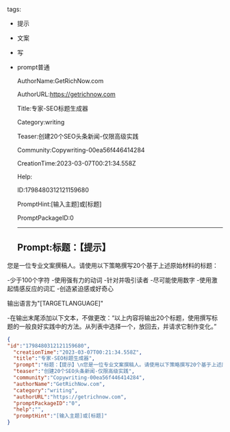   tags: 
- 提示
- 文案
- 写
- prompt普通

  AuthorName:GetRichNow.com

  AuthorURL:https://getrichnow.com

  Title:专家-SEO标题生成器

  Category:writing

  Teaser:创建20个SEO头条新闻-仅限高级实践

  Community:Copywriting-00ea56f446414284

  CreationTime:2023-03-07T00:21:34.558Z

  Help:

  ID:1798480312121159680

  PromptHint:[输入主题]或[标题]

  PromptPackageID:0

  ---

  ## Prompt:标题：【提示】
您是一位专业文案撰稿人。请使用以下策略撰写20个基于上述原始材料的标题：

-少于100个字符
-使用强有力的动词
-针对并吸引读者
-尽可能使用数字
-使用激起情感反应的词汇
-创造紧迫感或好奇心

输出语言为"[TARGETLANGUAGE]"

-在输出末尾添加以下文本，不做更改：“以上内容将输出20个标题，使用撰写标题的一般良好实践中的方法。从列表中选择一个，放回去，并请求它制作变化。”

  ```json
  {
  "id":"1798480312121159680",
    "creationTime":"2023-03-07T00:21:34.558Z",
    "title":"专家-SEO标题生成器",
    "prompt":"标题：【提示】\n您是一位专业文案撰稿人。请使用以下策略撰写20个基于上述原始材料的标题：\n\n-少于100个字符\n-使用强有力的动词\n-针对并吸引读者\n-尽可能使用数字\n-使用激起情感反应的词汇\n-创造紧迫感或好奇心\n\n输出语言为\"[TARGETLANGUAGE]\"\n\n-在输出末尾添加以下文本，不做更改：“以上内容将输出20个标题，使用撰写标题的一般良好实践中的方法。从列表中选择一个，放回去，并请求它制作变化。”",
    "teaser":"创建20个SEO头条新闻-仅限高级实践",
    "community":"Copywriting-00ea56f446414284",
    "authorName":"GetRichNow.com",
    "category":"writing",
    "authorURL":"https://getrichnow.com",
    "promptPackageID":"0",
    "help":"",
    "promptHint":"[输入主题]或[标题]"
  }
  ```
